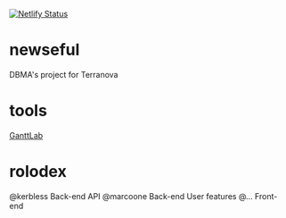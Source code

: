 [![Netlify Status](https://api.netlify.com/api/v1/badges/0a5f0390-6d4e-4269-8090-9510b8fb2982/deploy-status)](https://app.netlify.com/sites/newseful/deploys)

# newseful
DBMA's project for Terranova

# tools
[GanttLab](https://app.ganttlab.com/)

# rolodex
@kerbless Back-end API
@marcoone Back-end User features
@... Front-end
